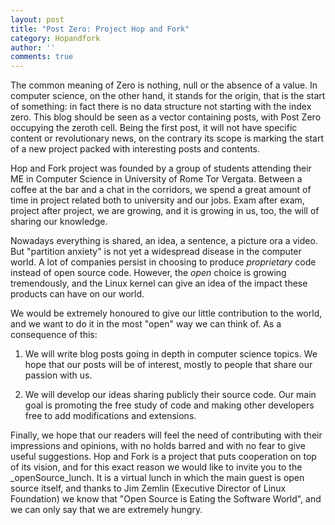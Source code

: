 ```yaml
---
layout: post
title: "Post Zero: Project Hop and Fork"
category: Hopandfork
author: ''
comments: true
---
```


The common meaning of Zero is nothing, null or the absence of a value. In
computer science, on the other hand, it stands for the origin, that is the
start of something: in fact there is no data structure not starting with the
index zero. This blog should be seen as a vector containing posts, with Post
Zero occupying the zeroth cell.  Being the first post, it will not have
specific content or revolutionary news, on the contrary its scope is marking
the start of a new project packed with interesting posts and contents.
  
Hop and Fork project was founded by a group of students attending their ME in
Computer Science in University of Rome Tor Vergata. Between a coffee at the
bar and a chat in the corridors, we spend a great amount of time in project
related both to university and our jobs. Exam after exam, project after
project, we are growing, and it is growing in us, too, the will of sharing
our knowledge.

Nowadays everything is shared, an idea, a sentence, a picture ora a video. But
"partition anxiety" is not yet a widespread disease in the computer world.
A lot of companies persist in choosing to produce _proprietary_ code instead of
open source code.  However, the _open_ choice is growing tremendously, and
the Linux kernel can give an idea of the impact these products can have on our
world.

We would be extremely honoured to give our little contribution to the world,
and we want to do it in the most "open" way we can think of.  As a consequence
of this:
  
  1. We will write blog posts going in depth in computer science topics. We
     hope that our posts will be of interest, mostly to people that share our
     passion with us.

  2. We will develop our ideas sharing publicly their source code.  Our main
     goal is promoting the free study of code and making other developers free
     to add modifications and extensions.

Finally, we hope that our readers will feel the need of contributing with
their impressions and opinions, with no holds barred and with no fear to
give useful suggestions.  Hop and Fork is a project that puts cooperation on
top of its vision, and for this exact reason we would like to invite you to
the _openSource_lunch. It is a virtual lunch in which the main guest is open
source itself, and thanks to Jim Zemlin (Executive Director of Linux Foundation)
we know that "Open Source is Eating the Software World", and we can only say
that we are extremely hungry.
